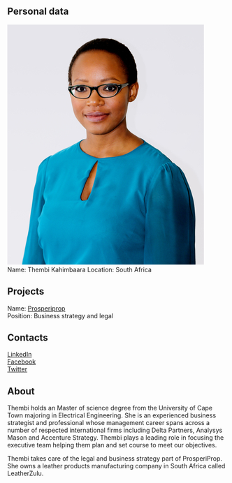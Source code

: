 ## Personal data
![ Thembi Kahimbaara photo](../people/photo/thembi_kahimbaara.jpg)  
Name:  Thembi Kahimbaara 
Location: South Africa  
## Projects 
Name: [Prosperiprop](../projects/prosperiprop.md)  
Position: Business strategy and legal  
## Contacts
[LinkedIn](https://www.linkedin.com/in/thembikahimbaara/)  
[Facebook](https://www.facebook.com/prosperiprop/)  
[Twitter](https://twitter.com/prosperiprop)  
## About
Thembi holds an Master of science degree from the University of Cape Town majoring in Electrical Engineering. She is an experienced business strategist and professional whose management career spans across a number of respected international firms including Delta Partners, Analysys Mason and Accenture Strategy. Thembi plays a leading role in focusing the executive team helping them plan and set course to meet our objectives.

Thembi takes care of the legal and business strategy part of ProsperiProp. She owns a leather products manufacturing company in South Africa called LeatherZulu.